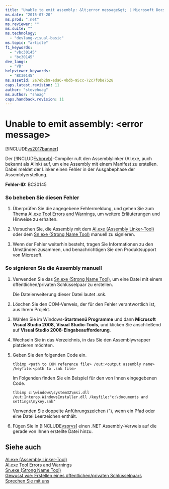 ```yaml
---
title: "Unable to emit assembly: &lt;error message&gt; | Microsoft Docs"
ms.date: "2015-07-20"
ms.prod: ".net"
ms.reviewer: ""
ms.suite: ""
ms.technology: 
  - "devlang-visual-basic"
ms.topic: "article"
f1_keywords: 
  - "vbc30145"
  - "bc30145"
dev_langs: 
  - "VB"
helpviewer_keywords: 
  - "BC30145"
ms.assetid: 2e7eb2b9-eda6-4bdb-95cc-72c7f0be7528
caps.latest.revision: 11
author: "stevehoag"
ms.author: "shoag"
caps.handback.revision: 11
---
```

# Unable to emit assembly: &lt;error message&gt;
[!INCLUDE[vs2017banner](../../../visual-basic/includes/vs2017banner.md)]

Der [!INCLUDE[vbprvb](../../../csharp/programming-guide/concepts/linq/includes/vbprvb-md.md)]\-Compiler ruft den Assemblylinker \(Al.exe, auch bekannt als Alink\) auf, um eine Assembly mit einem Manifest zu erstellen. Dabei meldet der Linker einen Fehler in der Ausgabephase der Assemblyerstellung.  
  
 **Fehler\-ID:** BC30145  
  
### So beheben Sie diesen Fehler  
  
1.  Überprüfen Sie die angegebene Fehlermeldung, und gehen Sie zum Thema [Al.exe Tool Errors and Warnings](http://msdn.microsoft.com/de-de/7f125d49-0a03-47a6-9ba9-d61a679a7d4b), um weitere Erläuterungen und Hinweise zu erhalten.  
  
2.  Versuchen Sie, die Assembly mit dem [Al.exe \(Assembly Linker\-Tool\)](../Topic/Al.exe%20\(Assembly%20Linker\).md) oder dem [Sn.exe \(Strong Name Tool\)](../Topic/Sn.exe%20\(Strong%20Name%20Tool\).md) manuell zu signieren.  
  
3.  Wenn der Fehler weiterhin besteht, tragen Sie Informationen zu den Umständen zusammen, und benachrichtigen Sie den Produktsupport von Microsoft.  
  
### So signieren Sie die Assembly manuell  
  
1.  Verwenden Sie das [Sn.exe \(Strong Name Tool\)](../Topic/Sn.exe%20\(Strong%20Name%20Tool\).md), um eine Datei mit einem öffentlichen\/privaten Schlüsselpaar zu erstellen.  
  
     Die Dateierweiterung dieser Datei lautet .snk.  
  
2.  Löschen Sie den COM\-Verweis, der für den Fehler verantwortlich ist, aus Ihrem Projekt.  
  
3.  Wählen Sie im Windows\-**Startmenü Programme** und dann **Microsoft Visual Studio 2008**, **Visual Studio\-Tools**, und klicken Sie anschließend auf **Visual Studio 2008\-Eingabeaufforderung**.  
  
4.  Wechseln Sie in das Verzeichnis, in das Sie den Assemblywrapper platzieren möchten.  
  
5.  Geben Sie den folgenden Code ein.  
  
    ```  
    tlbimp <path to COM reference file> /out:<output assembly name> /keyfile:<path to .snk file>  
    ```  
  
     Im Folgenden finden Sie ein Beispiel für den von Ihnen eingegebenen Code.  
  
    ```  
    tlbimp c:\windows\system32\msi.dll /out:Interop.WindowsInstaller.dll /keyfile:"c:\documents and settings\mykey.snk"  
    ```  
  
     Verwenden Sie doppelte Anführungszeichen \("\), wenn ein Pfad oder eine Datei Leerzeichen enthält.  
  
6.  Fügen Sie in [!INCLUDE[vsprvs](../../../csharp/includes/vsprvs-md.md)] einen .NET Assembly\-Verweis auf die gerade von Ihnen erstellte Datei hinzu.  
  
## Siehe auch  
 [Al.exe \(Assembly Linker\-Tool\)](../Topic/Al.exe%20\(Assembly%20Linker\).md)   
 [Al.exe Tool Errors and Warnings](http://msdn.microsoft.com/de-de/7f125d49-0a03-47a6-9ba9-d61a679a7d4b)   
 [Sn.exe \(Strong Name Tool\)](../Topic/Sn.exe%20\(Strong%20Name%20Tool\).md)   
 [Gewusst wie: Erstellen eines öffentlichen\/privaten Schlüsselpaars](../Topic/How%20to:%20Create%20a%20Public-Private%20Key%20Pair.md)   
 [Sprechen Sie mit uns](/visual-studio/ide/talk-to-us)